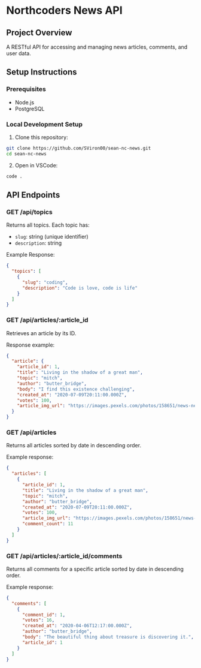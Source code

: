 # Northcoders News API

## Project Overview

A RESTful API for accessing and managing news articles, comments, and user data.

## Setup Instructions

### Prerequisites

- Node.js
- PostgreSQL

### Local Development Setup

1. Clone this repository:

```bash
git clone https://github.com/SViron00/sean-nc-news.git
cd sean-nc-news
```

2. Open in VSCode:

```bash
code .
```

## API Endpoints

### GET /api/topics

Returns all topics. Each topic has:

- `slug`: string (unique identifier)
- `description`: string

Example Response:

```json
{
  "topics": [
    {
      "slug": "coding",
      "description": "Code is love, code is life"
    }
  ]
}
```

### GET /api/articles/:article_id

Retrieves an article by its ID.

Response example:

```json
{
  "article": {
    "article_id": 1,
    "title": "Living in the shadow of a great man",
    "topic": "mitch",
    "author": "butter_bridge",
    "body": "I find this existence challenging",
    "created_at": "2020-07-09T20:11:00.000Z",
    "votes": 100,
    "article_img_url": "https://images.pexels.com/photos/158651/news-newsletter-newspaper-information-158651.jpeg?w=700&h=700"
  }
}
```

### GET /api/articles

Returns all articles sorted by date in descending order.

Example response:

```json
{
  "articles": [
    {
      "article_id": 1,
      "title": "Living in the shadow of a great man",
      "topic": "mitch",
      "author": "butter_bridge",
      "created_at": "2020-07-09T20:11:00.000Z",
      "votes": 100,
      "article_img_url": "https://images.pexels.com/photos/158651/news-newsletter-newspaper-information-158651.jpeg?w=700&h=700",
      "comment_count": 11
    }
  ]
}
```

### GET /api/articles/:article_id/comments

Returns all comments for a specific article sorted by date in descending order.

Example response:

```json
{
  "comments": [
    {
      "comment_id": 1,
      "votes": 16,
      "created_at": "2020-04-06T12:17:00.000Z",
      "author": "butter_bridge",
      "body": "The beautiful thing about treasure is discovering it.",
      "article_id": 1
    }
  ]
}
```
